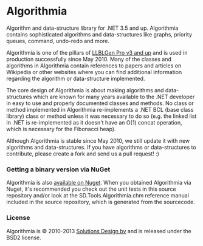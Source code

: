 Algorithmia
===========

Algorithm and data-structure library for .NET 3.5 and up. Algorithmia contains sophisticated algorithms and data-structures like graphs, priority queues, command, undo-redo and more. 

Algorithmia is one of the pillars of [LLBLGen Pro v3 and up](http://www.llblgen.com/) and is used in production successfully since May 2010. Many of the classes and algorithms in Algorithmia contain references to papers and articles on Wikipedia or other websites where you can find additional information regarding the algorithm or data-structure implemented. 

The core design of Algorithmia is about making algorithms and data-structures which are known for many years available to the .NET developer in easy to use and properly documented classes and methods. No class or method implemented in Algorithmia re-implements a .NET BCL (base class library) class or method unless it was necessary to do so (e.g. the linked list in .NET is re-implemented as it doesn't have an O(1) concat operation, which is necessary for the Fibonacci heap). 

Although Algorithmia is stable since May 2010, we still update it with new algorithms and data-structures. If you have algorithms or data-structures to contribute, please create a fork and send us a pull request! :)

### Getting a binary version via NuGet

Algorithmia is also [available on Nuget](https://nuget.org/packages/SD.Tools.Algorithmia/). When you obtained Algorithmia via Nuget, it's recommended you check out the unit tests in this source repository and/or look at the SD.Tools.Algorithmia.chm reference manual included in the source repository, which is generated from the sourcecode.

### License
Algorithmia is &copy; 2010-2013 [Solutions Design bv](http://www.sd.nl/) and is released under the BSD2 license.
